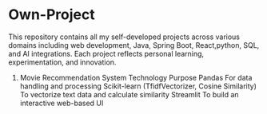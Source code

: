 # Own-Project
This repository contains all my self-developed projects across various domains including web development, Java, Spring Boot, React,python, SQL, and AI integrations. Each project reflects personal learning, experimentation, and innovation.


1. Movie Recommendation System
Technology                                                        Purpose
Pandas                                                  For data handling and processing
Scikit-learn (TfidfVectorizer, Cosine Similarity)       To vectorize text data and calculate similarity
Streamlit                                               To build an interactive web-based UI